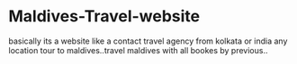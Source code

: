 # Maldives-Travel-website
basically its a website like a contact travel agency from kolkata or india any location tour to maldives..travel maldives with all bookes by previous..
